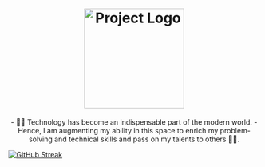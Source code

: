 <h1 align="center">
  <img src="https://drive.google.com/uc?export=view&id=1y7PDcvHpz5q3n74NLLLXRJBVMPFBD-zY" alt="Project Logo" width="200">
</h1>

<p align="center">
- 🙌🏼 Technology has become an indispensable part of the modern world.
- Hence, I am augmenting my ability in this space to enrich my problem-solving and technical skills and pass on my talents to others ✌🏻.
</p>



[![GitHub Streak](https://streak-stats.demolab.com?user=DonaSiby&theme=highcontrast&hide_border=true&border_radius=20&date_format=j%20M%5B%20Y%5D)](https://git.io/streak-stats)
<!---
DonaSiby/DonaSiby is a ✨ special ✨ repository because its `README.md` (this file) appears on your GitHub profile.
You can click the Preview link to take a look at your changes.
--->
